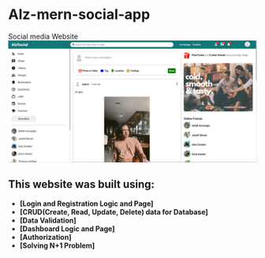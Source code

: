 # Alz-mern-social-app
Social media Website
![Social Media Image](https://github.com/AlghazHernanda/Alz-mern-social-app/blob/main/client/social-media-feed.JPG?raw=true)
## This website was built using:
- **[Login and Registration Logic and Page]** 
- **[CRUD(Create, Read, Update, Delete) data for Database]**
- **[Data Validation]**  
- **[Dashboard Logic and Page]** 
- **[Authorization]**
- **[Solving N+1 Problem]**
